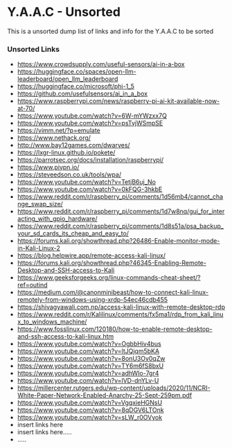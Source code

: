 <!-- ================================================================================ -->

# Y.A.A.C - Unsorted

This is a unsorted dump list of links and info for the Y.A.A.C to be sorted

<!-- ============================================================ -->

### Unsorted Links

* https://www.crowdsupply.com/useful-sensors/ai-in-a-box
* https://huggingface.co/spaces/open-llm-leaderboard/open_llm_leaderboard
* https://huggingface.co/microsoft/phi-1_5
* https://github.com/usefulsensors/ai_in_a_box
* https://www.raspberrypi.com/news/raspberry-pi-ai-kit-available-now-at-70/
* https://www.youtube.com/watch?v=6W-mYWzxx7Q
* https://www.youtube.com/watch?v=psTvjWSmpSE
* https://vimm.net/?p=emulate
* https://www.nethack.org/
* http://www.bay12games.com/dwarves/
* https://lxgr-linux.github.io/pokete/
* https://parrotsec.org/docs/installation/raspberrypi/
* https://www.pivpn.io/
* https://steveedson.co.uk/tools/wpa/
* https://www.youtube.com/watch?v=TetjB6uj_No
* https://www.youtube.com/watch?v=0kFQG-3hkbE
* https://www.reddit.com/r/raspberry_pi/comments/1d56mb4/cannot_change_swap_size/
* https://www.reddit.com/r/raspberry_pi/comments/1d7w8nq/gui_for_interacting_with_gpio_hardware/
* https://www.reddit.com/r/raspberry_pi/comments/1d8s51a/psa_backup_your_sd_cards_its_cheap_and_easy_to/
* https://forums.kali.org/showthread.php?26486-Enable-monitor-mode-in-Kali-Linux-2
* https://blog.helpwire.app/remote-access-kali-linux/
* https://forums.kali.org/showthread.php?46345-Enabling-Remote-Desktop-and-SSH-access-to-Kali
* https://www.geeksforgeeks.org/linux-commands-cheat-sheet/?ref=outind
* https://medium.com/@canonminibeast/how-to-connect-kali-linux-remotely-from-windows-using-xrdp-54ec46cdb455
* https://shivagyawali.com.np/access-kali-linux-with-remote-desktop-rdp
* https://www.reddit.com/r/Kalilinux/comments/fx5ma1/rdp_from_kali_linux_to_windows_machine/
* https://www.fosslinux.com/120180/how-to-enable-remote-desktop-and-ssh-access-to-kali-linux.htm
* https://www.youtube.com/watch?v=OgbbHiv4bus
* https://www.youtube.com/watch?v=ltJQjqm5bKA
* https://www.youtube.com/watch?v=8onU3Ov0qZw
* https://www.youtube.com/watch?v=TY6m6fS8bxU
* https://www.youtube.com/watch?v=adhWIo-7gr4
* https://www.youtube.com/watch?v=lVD-dnYLv-U
* https://millercenter.rutgers.edu/wp-content/uploads/2020/11/NCRI-White-Paper-Network-Enabled-Anarchy-25-Sept-259pm.pdf
* https://www.youtube.com/watch?v=VgqxieHGNsU
* https://www.youtube.com/watch?v=8qDGV6LTOnk
* https://www.youtube.com/watch?v=sLW_r0OVyok
* insert links here
* insert links here.....
* .....

<!-- ================================================================================ -->
